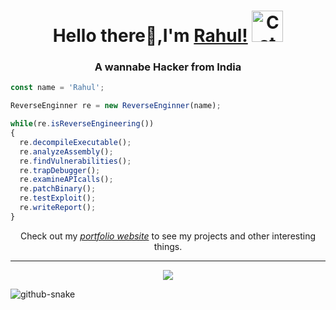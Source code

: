 <h1 align='center'> Hello there👋,I'm <a href="https://rahul0x00.github.com/">Rahul!</a> <img src="https://media.giphy.com/media/mGcNjsfWAjY5AEZNw6/giphy.gif" alt="Cat coming up and down" width="50"></h1>
<h3 align='center'>A wannabe Hacker from India</h3>

```js
const name = 'Rahul';

ReverseEnginner re = new ReverseEnginner(name);

while(re.isReverseEngineering())
{
  re.decompileExecutable();
  re.analyzeAssembly();
  re.findVulnerabilities();
  re.trapDebugger();
  re.examineAPIcalls();
  re.patchBinary();
  re.testExploit();
  re.writeReport();
}
```

<p align='center'>Check out my <a href="https://rahul0x00.github.io" alt="portfolio website"> <i>portfolio website</i></a> to see my projects and other interesting things.</p>

  <!--
*I code computers in patterns. I am a hacker and programmer.*
  - ∞ I'm currently learning React.
  - 🌱 Open Source and Community Work.
  - 🚀 Luminous beings we are, not this crude matter. 
    <br>
    -->
    
  --------------------------------

  <div align='center'>
  
  [![](https://visitcount.itsvg.in/api?id=rahul0x00&label=Profile%20Views&pretty=true)](https://visitcount.itsvg.in)
  </div>
  <picture>
  <source media="(prefers-color-scheme: dark)" srcset="https://github.com/rahul0x00/rahul0x00/blob/output/github-contribution-grid-snake-dark.svg" />
  <source media="(prefers-color-scheme: light)" srcset="https://github.com/rahul0x00/rahul0x00/blob/output/github-contribution-grid-snake-dark.svg" />
  <img alt="github-snake" src="github-snake.svg" />
</picture>

<!-- [snake gif](https://github.com/rahul0x00/rahul0x00/blob/output/github-contribution-grid-snake.svg) -->
